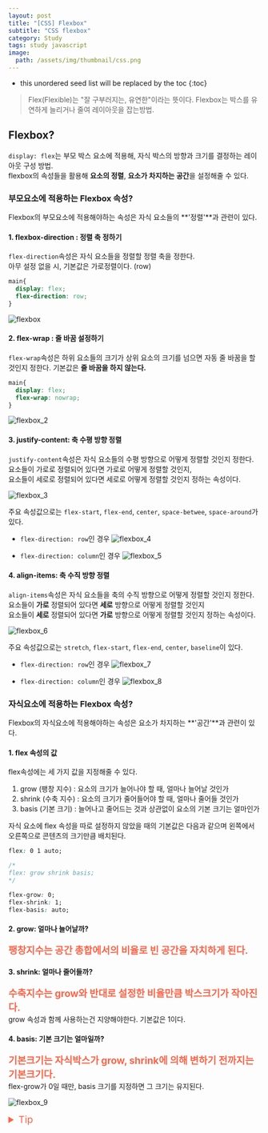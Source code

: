 ```yaml
---
layout: post
title: "[CSS] Flexbox"
subtitle: "CSS flexbox"
category: Study
tags: study javascript
image:
  path: /assets/img/thumbnail/css.png
---
```


* this unordered seed list will be replaced by the toc
{:toc}

<!--more-->

>Flex(Flexible)는 "잘 구부러지는, 유연한"이라는 뜻이다.
>Flexbox는 박스를 유연하게 늘리거나 줄여 레이아웃을 잡는방법.

## Flexbox?
`display: flex`는 부모 박스 요소에 적용해, 자식 박스의 방향과 크기를 결정하는 레이아웃 구성 방법.  
flexbox의 속성들을 활용해 **요소의 정렬**, **요소가 차지하는 공간**을 설정해줄 수 있다.  

### 부모요소에 적용하는 Flexbox 속성?
Flexbox의 부모요소에 적용해야하는 속성은 자식 요소들의 **'정렬'**과 관련이 있다.

#### 1. flexbox-direction : 정렬 축 정하기
`flex-direction`속성은 자식 요소들을 정렬할 정렬 축을 정한다.  
아무 설정 없을 시, 기본값은 가로정렬이다. (row)  

```css
main{
  display: flex;
  flex-direction: row;
}
```
![flexbox](/assets/img/2023-01-05/flexbox_1.gif)


#### 2. flex-wrap : 줄 바꿈 설정하기
`flex-wrap`속성은 하위 요소들의 크기가 상위 요소의 크기를 넘으면 자동 줄 바꿈을 할 것인지 정한다. 기본값은 **줄 바꿈을 하지 않는다.**  

```css
main{
  display: flex;
  flex-wrap: nowrap;
}
```

![flexbox_2](/assets/img/2023-01-05/flexbox_2.png)


#### 3. justify-content: 축 수평 방향 정렬
`justify-content`속성은 자식 요소들의 수평 방향으로 어떻게 정렬할 것인지 정한다.  
요소들이 가로로 정렬되어 있다면 가로로 어떻게 정렬할 것인지,  
요소들이 세로로 정렬되어 있다면 세로로 어떻게 정렬할 것인지 정하는 속성이다.  

![flexbox_3](/assets/img/2023-01-05/flexbox_3.png)  

주요 속성값으로는 `flex-start`, `flex-end`, `center`, `space-betwee`, `space-around`가 있다.  

- `flex-direction: row`인 경우
![flexbox_4](../../../assets/img/2023-01-05/flexbox_4.png)

- `flex-direction: column`인 경우
![flexbox_5](../../../assets/img/2023-01-05/flexbox_5.png)


#### 4. align-items: 축 수직 방향 정렬
`align-items`속성은 자식 요소들을 축의 수직 방향으로 어떻게 정렬할 것인지 정한다.  
요소들이 **가로** 정렬되어 있다면 **세로** 방향으로 어떻게 정렬할 것인지  
요소들이 **세로** 정렬되어 있다면 **가로** 방향으로 어떻게 정렬할 것인지 정하는 속성이다.

![flexbox_6](../../../assets/img/2023-01-05/flexbox_6.png)

주요 속성값으로는 `stretch`, `flex-start`, `flex-end`, `center`, `baseline`이 있다.

- `flex-direction: row`인 경우
![flexbox_7](/assets/img/2023-01-05/flexbox_7.png)

- `flex-direction: column`인 경우
![flexbox_8](/assets/img/2023-01-05/flexbox_8.png)


### 자식요소에 적용하는 Flexbox 속성?
Flexbox의 자식요소에 적용해야하는 속성은 요소가 차지하는 **'공간'**과 관련이 있다.

#### 1. flex 속성의 값
flex속성에는 세 가지 값을 지정해줄 수 있다.  

1. grow (팽창 지수) : 요소의 크기가 늘어나야 할 때, 얼마나 늘어날 것인가
2. shrink (수축 지수) : 요소의 크기가 줄어들어야 할 때, 얼마나 줄어들 것인가
3. basis (기본 크기) : 늘어나고 줄어드는 것과 상관없이 요소의 기본 크기는 얼마인가


자식 요소에 flex 속성을 따로 설정하지 않았을 때의 기본값은 다음과 같으며 왼쪽에서 오른쪽으로 콘텐츠의 크기만큼 배치된다.

```css
flex: 0 1 auto;

/* 
flex: grow shrink basis;
*/

flex-grow: 0;
flex-shrink: 1;
flex-basis: auto;
```

#### 2. grow: 얼마나 늘어날까?
**<span style="font-size: 1.2rem; color: tomato">팽창지수는 공간 총합에서의 비율로 빈 공간을 자치하게 된다.</span>**  



#### 3. shrink: 얼마나 줄어들까?
**<span style="font-size: 1.2rem; color: tomato">수축지수는 grow와 반대로 설정한 비율만큼 박스크기가 작아진다.</span>**  
grow 속성과 함께 사용하는건 지양해야한다. 기본값은 1이다.  


#### 4. basis: 기본 크기는 얼마일까?
**<span style="font-size: 1.2rem; color: tomato">기본크기는 자식박스가 grow, shrink에 의해 변하기 전까지는 기본크기다.</span>**  
flex-grow가 0일 때만, basis 크기를 지정하면 그 크기는 유지된다.

![flexbox_9](../../../assets/img/2023-01-05/flexbox_9.gif)


<details>
<summary style="color: tomato; font-size: 1.2rem">Tip</summary>
<div markdown="1">

- width와 flex-basis를 동시에 적용하는 경우, flex-basis가 우선됨.
- 콘텐츠가 많아 자식 박스가 넘치는 경우, width가 정확한 크기를 보장하지 않음.
- (flex-basis를 사용하지 않는다면) 콘텐츠가 많아 자식 박스가 넘치는 경우를 대비해, width 대신 max-width를 쓸 수 있다.

</div>
</details>